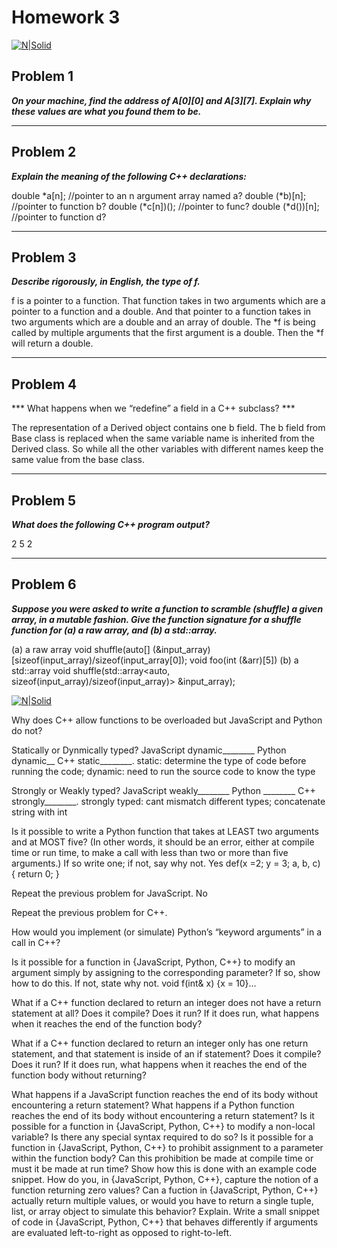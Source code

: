 
# **Homework 3**

[![N|Solid](https://i2.wp.com/s3.amazonaws.com/production-wordpress-assets/blog/wp-content/uploads/2013/03/wisdom_of_the_ancients-1.png?resize=485%2C270&ssl=1)](http://cs.lmu.edu/~ray/classes/pl/assignment/3/)


## **Problem 1**
***On your machine, find the address of A[0][0] and A[3][7]. Explain why these values are what you found them to be.***


________
## **Problem 2**
***Explain the meaning of the following C++ declarations:***

double *a[n];       //pointer to an n argument array named a?
double (*b)[n];     //pointer to function b?
double (*c[n])();   //pointer to func?
double (*d())[n];   //pointer to function d?

________
## **Problem 3**
***Describe rigorously, in English, the type of f.***

f is a pointer to a function. That function takes in two arguments which are a pointer to a function and a double. And that pointer to a function takes in two arguments which are a double and an array of double. The *f is being called by multiple arguments that the first argument is a double. Then the *f will return a double.

________
## **Problem 4**
*** What happens when we “redefine” a field in a C++ subclass? ***

The representation of a Derived object contains one b field. The b field from Base class is replaced when the same variable name is inherited from the Derived class. So while all the other variables with different names keep the same value from the base class.

________
## **Problem 5**
***What does the following C++ program output?***

2
5
2

________
## **Problem 6**
***Suppose you were asked to write a function to scramble (shuffle) a given array, in a mutable fashion. Give the function signature for a shuffle function for (a) a raw array, and (b) a std::array.***

(a) a raw array
void shuffle(auto[] (&input_array)[sizeof(input_array)/sizeof(input_array[0]);
void foo(int (&arr)[5])
(b) a std::array
void shuffle(std::array<auto, sizeof(input_array)/sizeof(input_array)> &input_array);




[![N|Solid](https://i.imgur.com/GvWZAJB.jpg)](http://cs.lmu.edu/~ray/classes/pl/assignment/3/)






Why does C++ allow functions to be overloaded but JavaScript and Python do not?

Statically or Dynmically typed? JavaScript dynamic________ Python dynamic__ C++ static________.
    static: determine the type of code before running the code; dynamic: need to run the source code to know the type

Strongly or Weakly typed? JavaScript weakly________ Python ________ C++ strongly________.
    strongly typed: cant mismatch different types;  concatenate string with int

Is it possible to write a Python function that takes at LEAST two arguments and at MOST five? (In other words, it should be an error, either at compile time or run time, to make a call with less than two or more than five arguments.) If so write one; if not, say why not.
Yes
def(x =2; y = 3; a, b, c) {
    return 0;
}

Repeat the previous problem for JavaScript.
No

Repeat the previous problem for C++.


How would you implement (or simulate) Python’s “keyword arguments” in a call in C++?


Is it possible for a function in {JavaScript, Python, C++} to modify an argument simply by assigning to the corresponding parameter? If so, show how to do this. If not, state why not.
void f(int& x) {x = 10}...

What if a C++ function declared to return an integer does not have a return statement at all? Does it compile? Does it run? If it does run, what happens when it reaches the end of the function body?

What if a C++ function declared to return an integer only has one return statement, and that statement is inside of an if statement? Does it compile? Does it run? If it does run, what happens when it reaches the end of the function body without returning?

What happens if a JavaScript function reaches the end of its body without encountering a return statement?
What happens if a Python function reaches the end of its body without encountering a return statement?
Is it possible for a function in {JavaScript, Python, C++} to modify a non-local variable? Is there any special syntax required to do so?
Is it possible for a function in {JavaScript, Python, C++} to prohibit assignment to a parameter within the function body? Can this prohibition be made at compile time or must it be made at run time? Show how this is done with an example code snippet.
How do you, in {JavaScript, Python, C++}, capture the notion of a function returning zero values?
Can a fuction in {JavaScript, Python, C++} actually return multiple values, or would you have to return a single tuple, list, or array object to simulate this behavior? Explain.
Write a small snippet of code in {JavaScript, Python, C++} that behaves differently if arguments are evaluated left-to-right as opposed to right-to-left.

